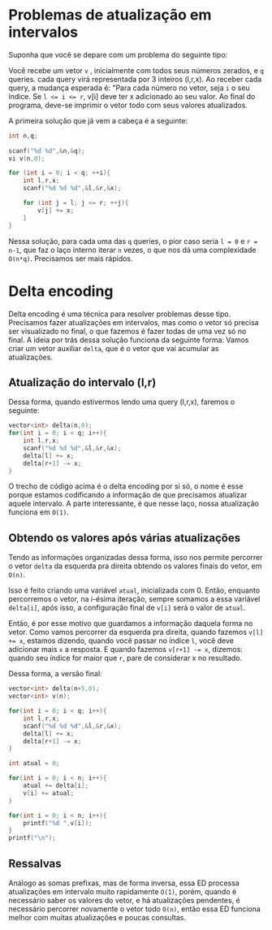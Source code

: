 # Problemas de atualização em intervalos

Suponha que você se depare com um problema do seguinte tipo:

Você recebe um vetor `v` , inicialmente com todos seus números zerados, e `q` queries. cada query virá representada por 3 inteiros (l,r,x). Ao receber cada query, a mudança esperada é: "Para cada número no vetor, seja `i` o seu índice. Se `l <= i <= r`, v[i] deve ter x adicionado ao seu valor. Ao final do programa, deve-se imprimir o vetor todo com seus valores atualizados.

A primeira solução que já vem a cabeça é a seguinte:

```cpp
int n,q;
	
scanf("%d %d",&n,&q);
vi v(n,0);

for (int i = 0; i < q; ++i){
    int l,r,x;
    scanf("%d %d %d",&l,&r,&x);

    for (int j = l; j <= r; ++j){
        v[j] += x;
    }
}
```

Nessa solução, para cada uma das `q` queries, o pior caso seria `l = 0` e `r = n-1`, que faz o laço interno iterar `n` vezes, o que nos dá uma complexidade `O(n*q)`. Precisamos ser mais rápidos.

# Delta encoding

Delta encoding é uma técnica para resolver problemas desse tipo. Precisamos fazer atualizações em intervalos, mas como o vetor só precisa ser visualizado no final, o que fazemos é fazer todas de uma vez só no final. A ideia por trás dessa solução funciona da seguinte forma: Vamos criar um vetor auxiliar `delta`, que é o vetor que vai acumular as atualizações. 


## Atualização do intervalo (l,r)

Dessa forma, quando estivermos lendo uma query (l,r,x), faremos o seguinte:

```cpp
vector<int> delta(n,0);
for(int i = 0; i < q; i++){
    int l,r,x;
    scanf("%d %d %d",&l,&r,&x);
    delta[l] += x;
    delta[r+1] -= x;
}
```

O trecho de código acima é o delta encoding por si só, o nome é esse porque estamos codificando a informação de que precisamos atualizar aquele intervalo. A parte interessante, é que nesse laço, nossa atualização funciona em `O(1)`.


## Obtendo os valores após várias atualizações

Tendo as informações organizadas dessa forma, isso nos permite percorrer o vetor `delta` da esquerda pra direita obtendo os valores finais do vetor, em `O(n)`.

 Isso é feito criando uma variável `atual`, inicializada com 0. Então, enquanto percorremos o vetor, na i-ésima iteração, sempre somamos a essa variável `delta[i]`, após isso, a configuração final de `v[i]` será o valor de `atual`. 

Então, é por esse motivo que guardamos a informação daquela forma no vetor. Como vamos percorrer da esquerda pra direita, quando fazemos `v[l] += x`, estamos dizendo, quando você passar no índice `l`, você deve adicionar mais `x` a resposta. E quando fazemos `v[r+1] -= x`, dizemos: quando seu índice for maior que `r`, pare de considerar x no resultado.

Dessa forma, a versão final: 

```cpp
vector<int> delta(n+5,0);
vector<int> v(n);

for(int i = 0; i < q; i++){
    int l,r,x;
    scanf("%d %d %d",&l,&r,&x);
    delta[l] += x;
    delta[r+1] -= x;
}

int atual = 0;

for(int i = 0; i < n; i++){
    atual += delta[i];
    v[i] += atual;
}

for(int i = 0; i < n; i++){
    printf("%d ",v[i]);
}
printf("\n");

```

## Ressalvas

Análogo as somas prefixas, mas de forma inversa, essa ED processa atualizações em intervalo muito rapidamente `O(1)`, porém, quando é necessário saber os valores do vetor, e há atualizações pendentes, é necessário percorrer novamente o vetor todo `O(n)`, então essa ED funciona melhor com muitas atualizações e poucas consultas.
